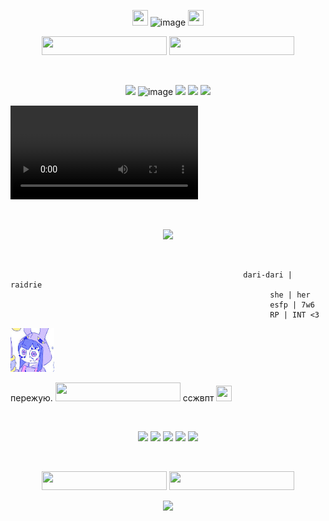 <p align="center">
  <img width="25" height="25" src="https://64.media.tumblr.com/b49ec6fdff97f441f862895d5e65c744/34926cc4180abaac-c3/s75x75_c1/41e2eacd27199c086644586fb80f08c6e0bb4e9e.gifv">
  <img width="400" height="24" alt="image" src="https://github.com/user-attachments/assets/77b20374-9f40-400d-8353-db0c258f1047">
  <img width="25" height="25" src="https://64.media.tumblr.com/b49ec6fdff97f441f862895d5e65c744/34926cc4180abaac-c3/s75x75_c1/41e2eacd27199c086644586fb80f08c6e0bb4e9e.gifv">
</p>

<p align="center">
  <img width="200" height="30" src="https://64.media.tumblr.com/c29bb1c3930dd53b0a3ec3aba2b73b90/82f212b18355ee51-f1/s250x400/55289f9741bf6fa29db547f381ab1bebc7842af8.gifv">
  <img width="200" height="30" src="https://64.media.tumblr.com/21ec3d9cba29e7ee7ec134331c25bde4/df1e2cfa91e2b56e-f1/s250x400/29ec97fcf662d10c07628c9580b8c1b785866d45.gifv">
</p>

<p align="center">
  <img width="600" height="5" src="https://64.media.tumblr.com/f21833784aff3910bac3f93cbe3d17c5/e3a34199dbfc1ee7-10/s400x600/26fe21954966c3dcb7aea35cd5b740124d2a3aec.gifv">
</p>

<p align="center">
 <img style="height:100;" src="https://64.media.tumblr.com/3949c060cb7f89415ee4ec3f49bc708c/ec8c8ceac26bcb17-36/s100x200/3603cf57f391e1bd741678e77948737c98efe6c8.pnj">
  <img width="99" height="56" alt="image" src="https://github.com/user-attachments/assets/f875a6d3-6777-41f9-b61e-e9258240b482">
  <img style="height:100;" src="https://64.media.tumblr.com/7add03afa37cf906aaf7125be68daa87/ec8c8ceac26bcb17-a2/s100x200/e317d73b82fedb5a079ef5c9268881b7cdd1d1c2.gifv">
  <img style="height:100;" src="https://64.media.tumblr.com/b5187d50cf3846ce0debd89be209eb84/ec8c8ceac26bcb17-4e/s100x200/cc9239c13f62973461d812fd966cc3a3e7434e9e.pnj">
  <img style="height:100;" src="https://64.media.tumblr.com/636ac26474a2647eb5b1eacffa50d10e/ec8c8ceac26bcb17-67/s100x200/cd3f51656f784d41a61416a80f57c53e064ece68.pnj">
</p>

<video controls="" autoplay="" name="media">
    <source src="https://github.com/user-attachments/assets/7e092340-0f46-49c7-95ea-eedcb668c724" type="audio/mp4">
</video>

<p align="center">
  <img width="600" height="5" src="https://64.media.tumblr.com/f21833784aff3910bac3f93cbe3d17c5/e3a34199dbfc1ee7-10/s400x600/26fe21954966c3dcb7aea35cd5b740124d2a3aec.gifv">
</p>
<p align="center">
  <img style="height:100;" src="https://i.pinimg.com/originals/cb/7a/bb/cb7abb6dacf3b11901785f956c1de690.gif">
</p>
<p align="center">
  <img width="600" height="5" src="https://64.media.tumblr.com/f21833784aff3910bac3f93cbe3d17c5/e3a34199dbfc1ee7-10/s400x600/26fe21954966c3dcb7aea35cd5b740124d2a3aec.gifv">
</p>

~~~
                                                    dari-dari | raidrie
                                                          she | her
                                                          esfp | 7w6
                                                          RP | INT <3
~~~


[<img width="70" height="70" src="https://raw.githubusercontent.com/raidrie/raidrie/refs/heads/main/изображение_2025-09-08_015350057.png">](https://github.com/erefiel)

пережую. <img width="200" height="30" src="https://64.media.tumblr.com/6ddbd51f6af6286242c25077a5263b37/a96c2890f9f9b852-e4/s250x400/99a0e91b55e1256319803e0685d3c0d6517f5505.gifv"> ссжвпт <img width="25" height="25" src="https://64.media.tumblr.com/bfef1b20b708f5721ad603291583c786/56f1ae481e750a1d-63/s75x75_c1/d646cd0f9873fa69ade87c37810e34b68ad8acfa.gifv">

<p align="center">
  <img width="600" height="5" src="https://64.media.tumblr.com/f21833784aff3910bac3f93cbe3d17c5/e3a34199dbfc1ee7-10/s400x600/26fe21954966c3dcb7aea35cd5b740124d2a3aec.gifv">
</p>

<p align="center">
<img style="height:100;" src="https://64.media.tumblr.com/b14d4b5b5c287a44d763e9182e60eb9d/df1e2cfa91e2b56e-d1/s100x200/61035efafc097c57081c698bcb3d535528f1df04.gifv">
  <img style="height:100;" src="https://64.media.tumblr.com/2c84ffede2d25e5ad5c267eb65ab4957/6c9c6db1d57a1d89-17/s100x200/925b010ab1cc101facdb802cd1371c500b982053.pnj">
  <img style="height:100;" src="https://64.media.tumblr.com/05fd858eaf348e97920bf2c58bbac1cf/7d117e94250b6c19-e1/s100x200/8f555a06e4b20e0cfa06a19090fd925f65bf3074.gifv">
  <img style="height:100;" src="https://64.media.tumblr.com/e18d7c2ab93e5f308bd8ce823f4b7a45/8365f9b2142be285-36/s100x200/a876fd358de177f14e734e35ba37f6baa9c47680.pnj">
  <img style="height:100;" src="https://64.media.tumblr.com/c072339eee71a6df5ae135a4c91dccbb/7d117e94250b6c19-c2/s100x200/56fe0d6aaf7c6de6c675187e86c4f01d262bbd23.gifv">
</p>

<p align="center">
  <img width="600" height="5" src="https://64.media.tumblr.com/f21833784aff3910bac3f93cbe3d17c5/e3a34199dbfc1ee7-10/s400x600/26fe21954966c3dcb7aea35cd5b740124d2a3aec.gifv">
</p>

<p align="center">
  <img width="200" height="30" src="https://64.media.tumblr.com/97ba9b75428f6b8a750dc41262a7b4d6/8365f9b2142be285-21/s250x400/17412ec53c311924d6037c6dd5f4d9beedb8d4ab.gifv">
  <img width="200" height="30" src="https://64.media.tumblr.com/519f5e248d659ec59ce84c611ac5a226/82f212b18355ee51-b8/s250x400/069289f42923040299e9b1899133fda0e44c40e2.gifv">
</p>

<p align="center">
<img src="https://64.media.tumblr.com/fb79b29fdc124e01e21126ea199b5ed5/b7f29a8269b15378-64/s250x400/cf169a8cc88a5550bfe24b569a4b68b8a335f636.gifv">
</p>
